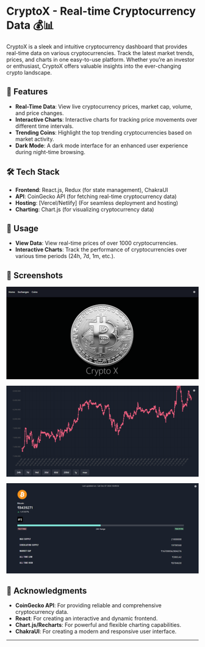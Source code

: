 # CryptoX - Real-time Cryptocurrency Data  💰📊

CryptoX is a sleek and intuitive cryptocurrency dashboard that provides real-time data on various cryptocurrencies. Track the latest market trends, prices, and charts in one easy-to-use platform. Whether you’re an investor or enthusiast, CryptoX offers valuable insights into the ever-changing crypto landscape.

## 🚀 Features

- **Real-Time Data**: View live cryptocurrency prices, market cap, volume, and price changes.
- **Interactive Charts**: Interactive charts for tracking price movements over different time intervals.
- **Trending Coins**: Highlight the top trending cryptocurrencies based on market activity.
- **Dark Mode**: A dark mode interface for an enhanced user experience during night-time browsing.

## 🛠️ Tech Stack

- **Frontend**: React.js, Redux (for state management), ChakraUI
- **API**: CoinGecko API (for fetching real-time cryptocurrency data)
- **Hosting**: [Vercel/Netlify] (For seamless deployment and hosting)
- **Charting**: Chart.js  (for visualizing cryptocurrency data)

## 🔑 Usage

- **View Data**: View real-time prices of over 1000 cryptocurrencies.
- **Interactive Charts**: Track the performance of cryptocurrencies over various time periods (24h, 7d, 1m, etc.).

## 📸 Screenshots

![Homepage](public/homepage-screenshot.png)


![Coin Detail](public/coin-detail-screenshot.png)



![Coin Detail](public/coin-detail-screenshot2.png)


## 🙏 Acknowledgments

- **CoinGecko API**: For providing reliable and comprehensive cryptocurrency data.
- **React**: For creating an interactive and dynamic frontend.
- **Chart.js/Recharts**: For powerful and flexible charting capabilities.
- **ChakraUI**: For creating a modern and responsive user interface.

---
